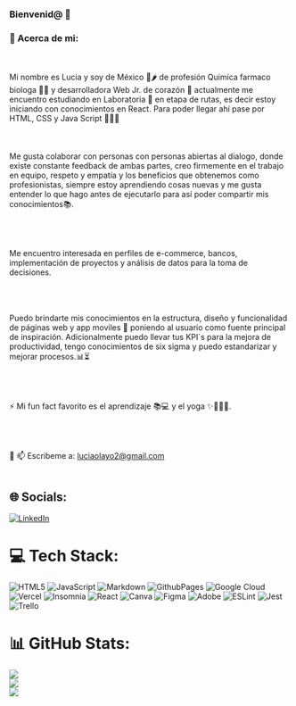 ### Bienvenid@ 👋

### 💫 Acerca de mi:

<br><br>Mi nombre es Lucia y soy de México 🌮🌶 de profesión Quimíca farmaco biologa 🥼🧪 y desarrolladora Web Jr. de corazón 💖
actualmente me encuentro estudiando en Laboratoria <L> 💛 en etapa de rutas, es decir estoy iniciando con conocimientos en React. 
Para poder llegar ahí  pase por HTML, CSS y Java Script 🚀👩‍💻 <br><br>
<br><br>Me gusta colaborar con personas con personas abiertas al dialogo, donde existe constante feedback de ambas partes,
creo firmemente en el trabajo en equipo, respeto y empatía y los beneficios que obtenemos como profesionistas, 
siempre estoy aprendiendo cosas nuevas y me gusta entender lo que hago antes de ejecutarlo para así poder compartir mis conocimientos📚. <br><br>

<br><br>Me encuentro interesada en perfiles de e-commerce, bancos, implementación de proyectos y análisis de datos para la toma de decisiones.<br><br>

<br><br>Puedo brindarte mis conocimientos en la estructura, diseño y funcionalidad de páginas web y app moviles 🎯 poniendo al usuario como fuente principal
de inspiración. Adicionalmente puedo llevar tus KPI´s para la mejora de productividad, tengo conocimientos de six sigma y puedo
estandarizar y mejorar procesos.📊⏳<br><br>

<br><br>⚡ Mi fun fact favorito es el aprendizaje 📚💻 y el yoga ✨🧘‍♀️🧿.<br><br>

<br><br>💬 📫 Escribeme a: luciaolayo2@gmail.com <br><br>

## 🌐 Socials:
[![LinkedIn](https://img.shields.io/badge/LinkedIn-%230077B5.svg?logo=linkedin&logoColor=white)](https://linkedin.com/in//lucia-perez-olayo) 

# 💻 Tech Stack:
![HTML5](https://img.shields.io/badge/html5-%23E34F26.svg?style=for-the-badge&logo=html5&logoColor=white) ![JavaScript](https://img.shields.io/badge/javascript-%23323330.svg?style=for-the-badge&logo=javascript&logoColor=%23F7DF1E) ![Markdown](https://img.shields.io/badge/markdown-%23000000.svg?style=for-the-badge&logo=markdown&logoColor=white) ![GithubPages](https://img.shields.io/badge/github%20pages-121013?style=for-the-badge&logo=github&logoColor=white) ![Google Cloud](https://img.shields.io/badge/GoogleCloud-%234285F4.svg?style=for-the-badge&logo=google-cloud&logoColor=white) ![Vercel](https://img.shields.io/badge/vercel-%23000000.svg?style=for-the-badge&logo=vercel&logoColor=white) ![Insomnia](https://img.shields.io/badge/Insomnia-black?style=for-the-badge&logo=insomnia&logoColor=5849BE) ![React](https://img.shields.io/badge/react-%2320232a.svg?style=for-the-badge&logo=react&logoColor=%2361DAFB) ![Canva](https://img.shields.io/badge/Canva-%2300C4CC.svg?style=for-the-badge&logo=Canva&logoColor=white) ![Figma](https://img.shields.io/badge/figma-%23F24E1E.svg?style=for-the-badge&logo=figma&logoColor=white) ![Adobe](https://img.shields.io/badge/adobe-%23FF0000.svg?style=for-the-badge&logo=adobe&logoColor=white) ![ESLint](https://img.shields.io/badge/ESLint-4B3263?style=for-the-badge&logo=eslint&logoColor=white) ![Jest](https://img.shields.io/badge/-jest-%23C21325?style=for-the-badge&logo=jest&logoColor=white) ![Trello](https://img.shields.io/badge/Trello-%23026AA7.svg?style=for-the-badge&logo=Trello&logoColor=white)

# 📊 GitHub Stats:
![](https://github-readme-stats.vercel.app/api?username=uzy3090&theme=gruvbox&hide_border=false&include_all_commits=false&count_private=false)<br/>
![](https://github-readme-streak-stats.herokuapp.com/?user=uzy3090&theme=gruvbox&hide_border=false)<br/>
![](https://github-readme-stats.vercel.app/api/top-langs/?username=uzy3090&theme=gruvbox&hide_border=false&include_all_commits=false&count_private=false&layout=compact)

<!-- Proudly created with GPRM ( https://gprm.itsvg.in ) -->


